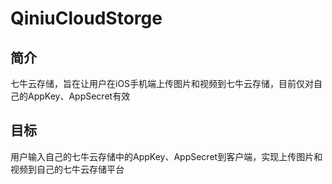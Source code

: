 # QiniuCloudStorge

## 简介
七牛云存储，旨在让用户在iOS手机端上传图片和视频到七牛云存储，目前仅对自己的AppKey、AppSecret有效

## 目标
用户输入自己的七牛云存储中的AppKey、AppSecret到客户端，实现上传图片和视频到自己的七牛云存储平台